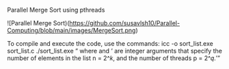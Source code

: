 Parallel Merge Sort using pthreads

![Parallel Merge Sort)(https://github.com/susavlsh10/Parallel-Computing/blob/main/images/MergeSort.png)



To compile and execute the code, use the commands:
icc -o sort_list.exe sort_list.c
./sort_list.exe <k> <q>
where <k> and <q> are integer arguments that specify the number of elements in the list n = 2^𝑘, and the number of threads p = 2^𝑞. 

